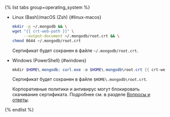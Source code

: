 {% list tabs group=operating_system %}

- Linux (Bash)/macOS (Zsh) {#linux-macos}

   ```bash
   mkdir -p ~/.mongodb && \
   wget "{{ crt-web-path }}" \
        --output-document ~/.mongodb/root.crt && \
   chmod 0644 ~/.mongodb/root.crt
   ```

   Сертификат будет сохранен в файле `~/.mongodb/root.crt`.

- Windows (PowerShell) {#windows}

   ```powershell
   mkdir $HOME\.mongodb; curl.exe -o $HOME\.mongodb\root.crt {{ crt-web-path }}
   ```

   Сертификат будет сохранен в файле `$HOME\.mongodb\root.crt`.

   Корпоративные политики и антивирус могут блокировать скачивание сертификата. Подробнее см. в разделе [Вопросы и ответы](../../../storedoc/qa/storedoc#get-ssl-error).

{% endlist %}

